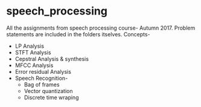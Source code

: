 # speech_processing
All the assignments from speech processing course- Autumn 2017.
Problem statements are included in the folders itselves.
Concepts-
* LP Analysis
* STFT Analysis
* Cepstral Analysis & synthesis
* MFCC Analysis
* Error residual Analysis
* Speech Recognition-
  * Bag of frames
  * Vector quantization
  * Discrete time wraping
